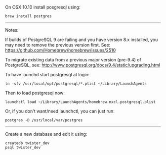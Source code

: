 On OSX 10.10 install posgresql using:
```
brew install postgres
```

-----
Notes:

If builds of PostgreSQL 9 are failing and you have version 8.x installed,
you may need to remove the previous version first. See:
  https://github.com/Homebrew/homebrew/issues/2510

To migrate existing data from a previous major version (pre-9.4) of PostgreSQL, see:
  http://www.postgresql.org/docs/9.4/static/upgrading.html

To have launchd start postgresql at login:
```
ln -sfv /usr/local/opt/postgresql/*.plist ~/Library/LaunchAgents
```
Then to load postgresql now:
```
launchctl load ~/Library/LaunchAgents/homebrew.mxcl.postgresql.plist
```
Or, if you don't want/need launchctl, you can just run:
```
postgres -D /usr/local/var/postgres
```

-----

Create a new database and edit it using:
```
createdb twister_dev
psql twister_dev
```